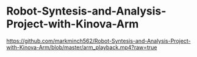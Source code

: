 # Robot-Syntesis-and-Analysis-Project-with-Kinova-Arm

https://github.com/markminch562/Robot-Syntesis-and-Analysis-Project-with-Kinova-Arm/blob/master/arm_playback.mp4?raw=true


